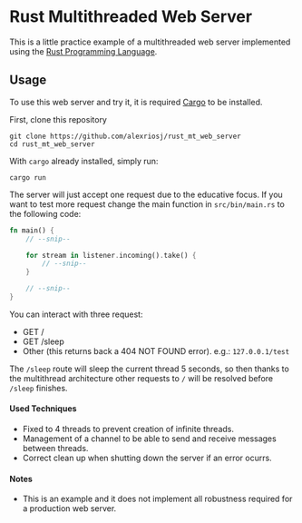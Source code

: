 # Rust Multithreaded Web Server

This is a little practice example of a multithreaded web server implemented using the [Rust Programming Language](https://www.rust-lang.org/).

## Usage

To use this web server and try it, it is required [Cargo](https://doc.rust-lang.org/stable/cargo/) to be installed.

First, clone this repository

```
git clone https://github.com/alexriosj/rust_mt_web_server
cd rust_mt_web_server
```

With `cargo` already installed, simply run:

```
cargo run
```

The server will just accept one request due to the educative focus.
If you want to test more request change the main function in `src/bin/main.rs` to the following code:

```Rust
fn main() {
    // --snip--

    for stream in listener.incoming().take() {
        // --snip--
    }

    // --snip--
}
```

You can interact with three request:

- GET /
- GET /sleep
- Other (this returns back a 404 NOT FOUND error). e.g.: `127.0.0.1/test`

The `/sleep` route will sleep the current thread 5 seconds, so then thanks to the multithread architecture other requests to `/` will be resolved before `/sleep` finishes.

#### Used Techniques

- Fixed to 4 threads to prevent creation of infinite threads.
- Management of a channel to be able to send and receive messages between threads.
- Correct clean up when shutting down the server if an error ocurrs.

#### Notes

- This is an example and it does not implement all robustness required for a production web server.
